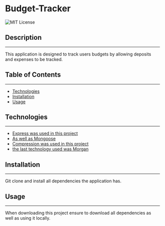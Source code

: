  # Budget-Tracker
  
  ![MIT License](https://img.shields.io/static/v1?label=License&message=MIT%20License&color=green)
  
  
  ## Description
  --- 
 This application is designed to track users budgets by allowing deposits and expenses to be tracked.  
  
  ## Table of Contents
  ---
  * [Technologies](#technologies)
  * [Installation](#installation)
  * [Usage](#usage)

  ## Technologies 
  ---
  <ul>
  <li><a href = "https://www.npmjs.com/package/express">Express was used in this project</a></li>
  <li><a href = "https://www.npmjs.com/package/mongoose">As well as Mongoose</a></li>
  <li><a href = "https://www.npmjs.com/package/compression">Compression was used in this project</a></li>
  <li><a href = "https://www.npmjs.com/package/morgan">the last technology used was Morgan</a></li>
  </ul>

  ## Installation
  ---
  Git clone and install all dependencies the application has.
  
  ## Usage
  ---
  When downloading this project ensure to download all dependencies as well as using it locally.
  

  
